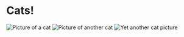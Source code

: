 <!DOCTYPE html>
<html lang="en">
<head>
    <meta charset="UTF-8">
    <meta name="viewport" content="width=device-width, initial-scale=1.0">
    <title>Cat Page</title>
    <link rel="stylesheet" href="styles.css">
</head>
<body>
    <div class="container">
        <h1>Cats!</h1>
        <img src="cat1.jpg" alt="Picture of a cat">
        <img src="cat2.jpg" alt="Picture of another cat">
        <img src="cat3.jpg" alt="Yet another cat picture">
    </div>
</body>
</html>
